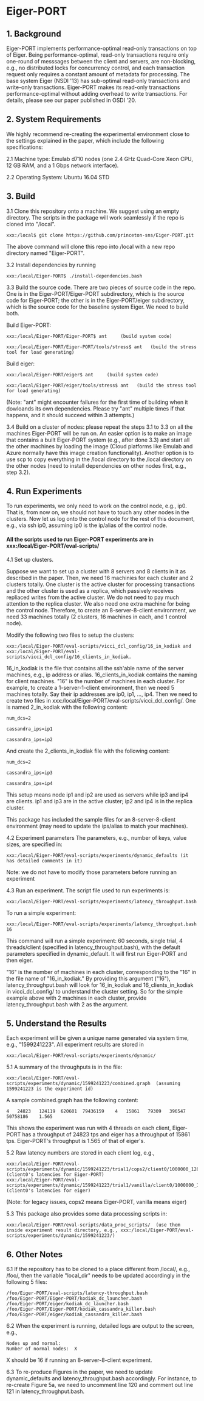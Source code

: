 # Eiger-PORT
## 1. Background
Eiger-PORT implements performance-optimal read-only transactions on top of Eiger. Being performance-optimal, read-only transactions require only one-round of messsages between the client and servers, are non-blocking, e.g., no distributed locks for concurrency control, and each transaction request only requires a constant amount of metadata for processing. The base system Eiger (NSDI '13) has sub-optimal read-only transactions and write-only transactions. Eiger-PORT makes its read-only transactions performance-optimal without adding overhead to write transactions. For details, please see our paper published in OSDI '20.

## 2. System Requirements
We highly recommend re-creating the experimental environment close to the settings explained in the paper, which include the following specifications:

2.1 Machine type: Emulab d710 nodes (one 2.4 GHz Quad-Core Xeon CPU, 12 GB RAM, and a 1 Gbps network interface).

2.2 Operating System: Ubuntu 16.04 STD

## 3. Build
3.1 Clone this repository onto a machine. We suggest using an empty directory. The scripts in the package will work seamlessly if the repo is cloned into "/local".

    xxx:/local$ git clone https://github.com/princeton-sns/Eiger-PORT.git    
   
   The above command will clone this repo into /local with a new repo directory named "Eiger-PORT".

3.2 Install dependencies by running 

    xxx:/local/Eiger-PORT$ ./install-dependencies.bash

3.3 Build the source code. There are two pieces of source code in the repo. One is in the Eiger-PORT/Eiger-PORT subdirectory, which is the source code for Eiger-PORT; the other is in the Eiger-PORT/eiger subdirectory, which is the source code for the baseline system Eiger. We need to build both.
   
   Build Eiger-PORT: 
   
    xxx:/local/Eiger-PORT/Eiger-PORT$ ant     (build system code)
   
    xxx:/local/Eiger-PORT/Eiger-PORT/tools/stress$ ant   (build the stress tool for load generating)
   
   Build eiger:      
   
    xxx:/local/Eiger-PORT/eiger$ ant     (build system code)
                     
    xxx:/local/Eiger-PORT/eiger/tools/stress$ ant   (build the stress tool for load generating)          
   
   (Note: "ant" might encounter failures for the first time of building when it dowloands its own dependencies. Please try "ant" multiple times if that happens, and it should succeed within 3 attempts.)  
   
3.4 Build on a cluster of nodes: please repeat the steps 3.1 to 3.3 on all the machines Eiger-PORT will be run on. An easier option is to make an image that contains a built Eiger-PORT system (e.g., after done 3.3) and start all the other machines by loading the image (Cloud platforms like Emulab and Azure normally have this image creation functionality). Another option is to use scp to copy everything in the /local directory to the /local directory on the other nodes (need to install dependencies on other nodes first, e.g., step 3.2).

## 4. Run Experiments

To run experiments, we only need to work on the control node, e.g., ip0. That is, from now on, we should not have to touch any other nodes in the clusters. 
Now let us log onto the control node for the rest of this document, e.g., via ssh ip0, assuming ip0 is the ip/alias of the control node.

#### All the scripts used to run Eiger-PORT experiments are in xxx:/local/Eiger-PORT/eval-scripts/

4.1 Set up clusters. 

Suppose we want to set up a cluster with 8 servers and 8 clients in it as described in the paper. Then, we need 16 machinies for each cluster and 2 clusters totally. One cluster is the active cluster for processing transactions and the other cluster is used as a replica, which passively receives repliaced writes from the active cluster. We do not need to pay much attention to the replica cluster. We also need one extra machine for being the control node. Therefore, to create an 8-server-8-client environment, we need 33 machines totally (2 clusters, 16 machines in each, and 1 control node).

Modify the following two files to setup the clusters: 

    xxx:/local/Eiger-PORT/eval-scripts/vicci_dcl_config/16_in_kodiak and xxx:/local/Eiger-PORT/eval-scripts/vicci_dcl_config/16_clients_in_kodiak. 
                    
16_in_kodiak is the file that contains all the ssh'able name of the server machines, e.g., ip address or alias. 16_clients_in_kodiak contains the naming for client machines. "16" is the number of machines in each cluster. For example, to create a 1-server-1-client environment, then we need 5 machines totally. Say their ip addresses are ip0, ip1, ..., ip4. Then we need to create two files in xxx:/local/Eiger-PORT/eval-scripts/vicci_dcl_config/. One is named 2_in_kodiak with the following content:

    num_dcs=2

    cassandra_ips=ip1

    cassandra_ips=ip2

And create the 2_clients_in_kodiak file with the following content:

    num_dcs=2

    cassandra_ips=ip3

    cassandra_ips=ip4

This setup means node ip1 and ip2 are used as servers while ip3 and ip4 are clients. ip1 and ip3 are in the active cluster; ip2 and ip4 is in the replica cluster.

This package has included the sample files for an 8-server-8-client environment (may need to update the ips/alias to match your machines).

4.2 Experiment parameters
The parameters, e.g., number of keys, value sizes, are specified in: 
    
    xxx:/local/Eiger-PORT/eval-scripts/experiments/dynamic_defaults (it has detailed comments in it)

Note: we do not have to modify those parameters before running an experiment

4.3 Run an experiment. The script file used to run experiments is:

    xxx:/local/Eiger-PORT/eval-scripts/experiments/latency_throughput.bash
    
To run a simple experiment:

    xxx:/local/Eiger-PORT/eval-scripts/experiments/latency_throughput.bash 16
    
This command will run a simple experiment: 60 seconds, single trial, 4 threads/client (specified in latency_throughput.bash), with the default parameters specified in dynamic_default. It will first run Eiger-PORT and then eiger. 

"16" is the number of machines in each cluster, corresponding to the "16" in the file name of "16_in_kodiak." By providing this argument ("16"), latency_throughput.bash will look for 16_in_kodiak and 16_clients_in_kodiak in vicci_dcl_config/ to understand the cluster setting. So for the simple example above with 2 machines in each cluster, provide latency_throughput.bash with 2 as the argument.

## 5. Understand the Results
Each experiment will be given a unique name generated via system time, e.g., "1599241223". All experiment results are stored in 

    xxx:/local/Eiger-PORT/eval-scripts/experiments/dynamic/

5.1 A summary of the throughputs is in the file:

    xxx:/local/Eiger-PORT/eval-scripts/experiments/dynamic/1599241223/combined.graph  (assuming 1599241223 is the experiment id)
    
A sample combined.graph has the following content:

    4	24823	124119	620601	79436159	4	15861	79309	396547	50758186	1.565
    
This shows the experiment was run with 4 threads on each client, Eiger-PORT has a throughput of 24823 tps and eiger has a throughput of 15861 tps. Eiger-PORT's throughput is 1.565 of that of eiger's.

5.2 Raw latency numbers are stored in each client log, e.g.,

    xxx:/local/Eiger-PORT/eval-scripts/experiments/dynamic/1599241223/trial1/cops2/client0/1000000_128_5_5_5_5_0.1_1_60+4+latency (client0's latencies for Eiger-PORT)
    xxx:/local/Eiger-PORT/eval-scripts/experiments/dynamic/1599241223/trial1/vanilla/client0/1000000_128_5_5_5_5_0.1_1_60+4+latency (client0's latencies for eiger)
    
(Note: for legacy issues, cops2 means Eiger-PORT, vanilla means eiger)

5.3 This package also provides some data processing scripts in:

    xxx:/local/Eiger-PORT/eval-scripts/data_proc_scripts/  (use them inside experiment result directory, e.g., xxx:/local/Eiger-PORT/eval-scripts/experiments/dynamic/1599241223/)
    
## 6. Other Notes
6.1 If the repository has to be cloned to a place different from /local/, e.g., /foo/, then the variable "local_dir" needs to be updated accordingly in the following 5 files:

    /foo/Eiger-PORT/eval-scripts/latency-throughput.bash
    /foo/Eiger-PORT/Eiger-PORT/kodiak_dc_launcher.bash
    /foo/Eiger-PORT/eiger/kodiak_dc_launcher.bash
    /foo/Eiger-PORT/Eiger-PORT/kodiak_cassandra_killer.bash
    /foo/Eiger-PORT/eiger/kodiak_cassandra_killer.bash
    
6.2 When the experiment is running, detailed logs are output to the screen, e.g., 

    Nodes up and normal: 
    Number of normal nodes:  X
    
X should be 16 if running an 8-server-8-client experiment.

6.3 To re-produce Figures in the paper, we need to update dynamic_defaults and latency_throughput.bash accordingly. For instance, to re-create Figure 5a, we need to uncomment  line 120 and comment out line 121 in latency_throughput.bash.  


